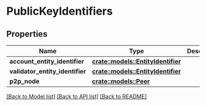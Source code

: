 # PublicKeyIdentifiers

## Properties

Name | Type | Description | Notes
------------ | ------------- | ------------- | -------------
**account_entity_identifier** | [**crate::models::EntityIdentifier**](EntityIdentifier.md) |  | 
**validator_entity_identifier** | [**crate::models::EntityIdentifier**](EntityIdentifier.md) |  | 
**p2p_node** | [**crate::models::Peer**](Peer.md) |  | 

[[Back to Model list]](../README.md#documentation-for-models) [[Back to API list]](../README.md#documentation-for-api-endpoints) [[Back to README]](../README.md)


